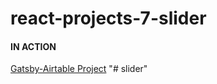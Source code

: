 # react-projects-7-slider

#### IN ACTION

[Gatsby-Airtable Project](https://gatsby-airtable-design-project.netlify.app/)
"# slider" 
